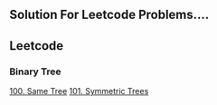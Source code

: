 <h2>Solution For Leetcode Problems....</h2>

## Leetcode 

### Binary Tree
[100. Same Tree](https://github.com/paras-13/Leetcode/blob/main/100.cpp)
[101. Symmetric Trees](https://github.com/paras-13/Leetcode/blob/main/101.cpp)